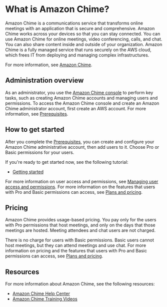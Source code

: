 # What is Amazon Chime?<a name="what-is-chime"></a>

Amazon Chime is a communications service that transforms online meetings with an application that is secure and comprehensive\. Amazon Chime works across your devices so that you can stay connected\. You can use Amazon Chime for online meetings, video conferencing, calls, and chat\. You can also share content inside and outside of your organization\. Amazon Chime is a fully managed service that runs securely on the AWS cloud, which frees IT from deploying and managing complex infrastructures\. 

For more information, see [Amazon Chime](https://aws.amazon.com/chime)\.

## Administration overview<a name="overview"></a>

As an administrator, you use the [Amazon Chime console](https://console.chime.aws.amazon.com/) to perform key tasks, such as creating Amazon Chime accounts and managing users and permissions\. To access the Amazon Chime console and create an Amazon Chime administrator account, first create an AWS account\. For more information, see [Prerequisites](prereqs.md)\.

## How to get started<a name="start"></a>

After you complete the [Prerequisites](prereqs.md), you can create and configure your Amazon Chime administrative account, then add users to it\. Choose Pro or Basic permissions for your users\.

If you're ready to get started now, see the following tutorial:
+ [Getting started](getting-started.md)

For more information on user access and permissions, see [Managing user access and permissions](manage-access.md)\. For more information on the features that users with Pro and Basic permissions can access, see [Plans and pricing](https://aws.amazon.com/chime/pricing)\.

## Pricing<a name="pricing"></a>

Amazon Chime provides usage\-based pricing\. You pay only for the users with Pro permissions that host meetings, and only on the days that those meetings are hosted\. Meeting attendees and chat users are not charged\.

There is no charge for users with Basic permissions\. Basic users cannot host meetings, but they can attend meetings and use chat\. For more information on pricing and the features that users with Pro and Basic permissions can access, see [Plans and pricing](https://aws.amazon.com/chime/pricing)\.

## Resources<a name="resources"></a>

For more information about Amazon Chime, see the following resources:
+ [Amazon Chime Help Center](https://answers.chime.aws)
+ [Amazon Chime Training Videos](https://aws.amazon.com/chime/how-to-videos/)